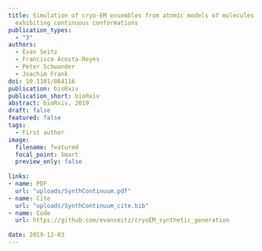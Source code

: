 ```yaml
---
title: Simulation of cryo-EM ensembles from atomic models of molecules
  exhibiting continuous conformations
publication_types:
  - "3"
authors:
  - Evan Seitz
  - Francisco Acosta-Reyes
  - Peter Schwander
  - Joachim Frank
doi: 10.1101/864116
publication: bioRxiv
publication_short: bioRxiv
abstract: bioRxiv, 2019
draft: false
featured: false
tags:
  - First author
image:
  filename: featured
  focal_point: Smart
  preview_only: false
  
links:
- name: PDF
  url: "uploads/SynthContinuum.pdf"
- name: Cite
  url: "uploads/SynthContinuum_cite.bib"
- name: Code
  url: https://github.com/evanseitz/cryoEM_synthetic_generation
  
date: 2019-12-03
---
```

